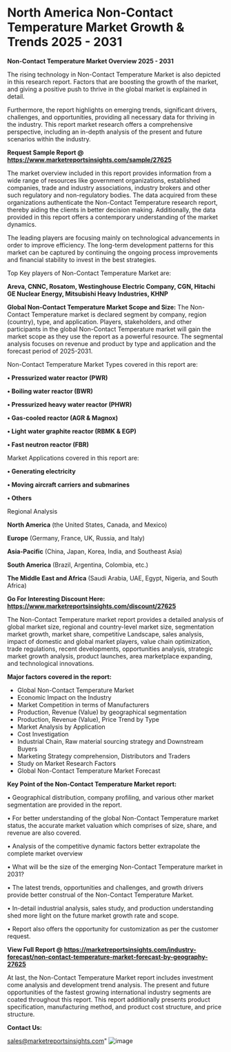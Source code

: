 # North America Non-Contact Temperature Market Growth & Trends 2025 - 2031

<Strong> Non-Contact Temperature Market Overview 2025 - 2031</strong>

The rising technology in Non-Contact Temperature Market is also depicted in this research report. Factors that are boosting the growth of the market, and giving a positive push to thrive in the global market is explained in detail.

Furthermore, the report highlights on emerging trends, significant drivers, challenges, and opportunities, providing all necessary data for thriving in the industry. This report market research offers a comprehensive perspective, including an in-depth analysis of the present and future scenarios within the industry.

<strong>Request Sample Report @ <a href=https://www.marketreportsinsights.com/sample/27625>https://www.marketreportsinsights.com/sample/27625</a></strong>

The market overview included in this report provides information from a wide range of resources like government organizations, established companies, trade and industry associations, industry brokers and other such regulatory and non-regulatory bodies. The data acquired from these organizations authenticate the Non-Contact Temperature research report, thereby aiding the clients in better decision making. Additionally, the data provided in this report offers a contemporary understanding of the market dynamics.

The leading players are focusing mainly on technological advancements in order to improve efficiency. The long-term development patterns for this market can be captured by continuing the ongoing process improvements and financial stability to invest in the best strategies.

Top Key players of Non-Contact Temperature Market are:

<strong>Areva, CNNC, Rosatom, Westinghouse Electric Company, CGN, Hitachi GE Nuclear Energy, Mitsubishi Heavy Industries, KHNP</strong>

<strong><b>Global Non-Contact Temperature Market Scope and Size:</b></strong>
The Non-Contact Temperature market is declared segment by company, region (country), type, and application. Players, stakeholders, and other participants in the global Non-Contact Temperature market will gain the market scope as they use the report as a powerful resource. The segmental analysis focuses on revenue and product by type and application and the forecast period of 2025-2031.

Non-Contact Temperature Market Types covered in this report are:

<strong>• Pressurized water reactor (PWR)

• Boiling water reactor (BWR)

• Pressurized heavy water reactor (PHWR)

• Gas-cooled reactor (AGR & Magnox)

• Light water graphite reactor (RBMK & EGP)

• Fast neutron reactor (FBR)</strong>

Market Applications covered in this report are:

<strong>• Generating electricity

• Moving aircraft carriers and submarines

• Others</strong> 

Regional Analysis

<strong>North America</strong> (the United States, Canada, and Mexico)

<strong>Europe</strong> (Germany, France, UK, Russia, and Italy)

<strong>Asia-Pacific</strong> (China, Japan, Korea, India, and Southeast Asia)

<strong>South America</strong> (Brazil, Argentina, Colombia, etc.)

<strong>The Middle East and Africa</strong> (Saudi Arabia, UAE, Egypt, Nigeria, and South Africa)

<strong>Go For Interesting Discount Here: <a href=https://www.marketreportsinsights.com/discount/27625>https://www.marketreportsinsights.com/discount/27625</a></strong>

The Non-Contact Temperature market report provides a detailed analysis of global market size, regional and country-level market size, segmentation market growth, market share, competitive Landscape, sales analysis, impact of domestic and global market players, value chain optimization, trade regulations, recent developments, opportunities analysis, strategic market growth analysis, product launches, area marketplace expanding, and technological innovations.

<strong><b>Major factors covered in the report:</b></strong>
<ul>
  <li>Global Non-Contact Temperature Market </li>
  <li>Economic Impact on the Industry</li>
  <li>Market Competition in terms of Manufacturers</li>
  <li>Production, Revenue (Value) by geographical segmentation</li>
  <li>Production, Revenue (Value), Price Trend by Type</li>
  <li>Market Analysis by Application</li>
  <li>Cost Investigation</li>
  <li>Industrial Chain, Raw material sourcing strategy and Downstream Buyers</li>
  <li>Marketing Strategy comprehension, Distributors and Traders</li>
  <li>Study on Market Research Factors</li>
  <li>Global Non-Contact Temperature Market Forecast</li>
</ul>

<strong><b>Key Point of the Non-Contact Temperature Market report:</b></strong>

• Geographical distribution, company profiling, and various other market segmentation are provided in the report.

• For better understanding of the global Non-Contact Temperature market status, the accurate market valuation which comprises of size, share, and revenue are also covered.

• Analysis of the competitive dynamic factors better extrapolate the complete market overview

• What will be the size of the emerging Non-Contact Temperature market in 2031?

• The latest trends, opportunities and challenges, and growth drivers provide better construal of the Non-Contact Temperature Market.

• In-detail industrial analysis, sales study, and production understanding shed more light on the future market growth rate and scope.

• Report also offers the opportunity for customization as per the customer request.

<strong><b>View Full Report @ <a href=https://marketreportsinsights.com/industry-forecast/non-contact-temperature-market-forecast-by-geography-27625>https://marketreportsinsights.com/industry-forecast/non-contact-temperature-market-forecast-by-geography-27625</a></b></strong>


At last, the Non-Contact Temperature Market report includes investment come analysis and development trend analysis. The present and future opportunities of the fastest growing international industry segments are coated throughout this report. This report additionally presents product specification, manufacturing method, and product cost structure, and price structure.

<strong>Contact Us:</strong>

sales@marketreportsinsights.com"
![image](https://github.com/user-attachments/assets/4cc0b0ad-d8fb-424a-9b22-dd386e9622c6)
